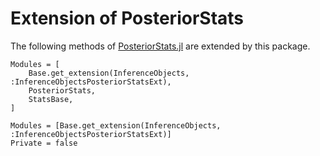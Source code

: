 # Extension of PosteriorStats

The following methods of [PosteriorStats.jl](https://julia.arviz.org/PosteriorStats) are extended by this package.

```@index
Modules = [
    Base.get_extension(InferenceObjects, :InferenceObjectsPosteriorStatsExt),
    PosteriorStats,
    StatsBase,
]
```

```@autodocs
Modules = [Base.get_extension(InferenceObjects, :InferenceObjectsPosteriorStatsExt)]
Private = false
```
